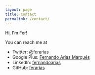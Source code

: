 ```yaml
---
layout: page
title: Contact
permalink: /contact/
---
```

Hi, I'm Fer!

You can reach me at

* Twitter: [@ferarias](https://twitter.com/ferarias) 
* Google Plus: [Fernando Arias Marqués](https://plus.google.com/u/0/+FernandoAriasMarqu%C3%A9s) 
* LinkedIn: [fernandoarias](http://www.linkedin.com/in/fernandoarias) 
* GitHub: [ferarias](https://github.com/ferarias/)
